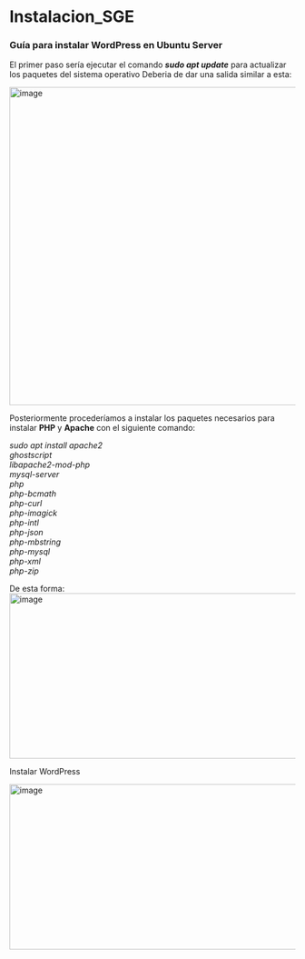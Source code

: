 # Instalacion_SGE
### Guía para instalar WordPress en Ubuntu Server

El primer paso sería ejecutar el comando ***sudo apt update*** para actualizar los paquetes del sistema operativo
Deberia de dar una salida similar a esta:

<img width="1176" height="560" alt="image" src="https://github.com/user-attachments/assets/ec6923b9-9374-4454-8d9f-a422f1fe67a7" />


Posteriormente procederíamos a instalar los paquetes necesarios para instalar **PHP** y **Apache** con el siguiente comando:

*sudo apt install apache2 \
                 ghostscript \
                 libapache2-mod-php \
                 mysql-server \
                 php \
                 php-bcmath \
                 php-curl \
                 php-imagick \
                 php-intl \
                 php-json \
                 php-mbstring \
                 php-mysql \
                 php-xml \
                 php-zip*
                 
De esta forma:
<img width="897" height="291" alt="image" src="https://github.com/user-attachments/assets/1e73b9f4-e3d7-421d-9b6e-96e49d3ca9ab" />


Instalar WordPress

<img width="1168" height="291" alt="image" src="https://github.com/user-attachments/assets/5dd39336-20c8-4a01-846c-33c695daef3c" />


